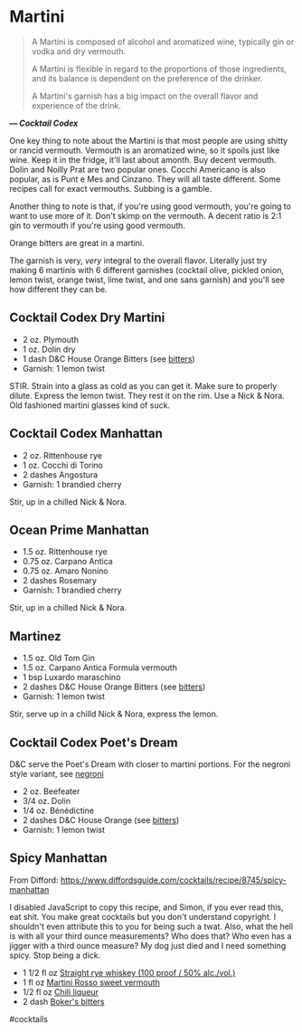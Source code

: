 # Martini

> A Martini is composed of alcohol and aromatized wine, typically gin or vodka
> and dry vermouth.
>
> A Martini is flexible in regard to the proportions of those ingredients, and
> its balance is dependent on the preference of the drinker.
>
> A Martini's garnish has a big impact on the overall flavor and experience of
> the drink.

***— Cocktail Codex***

One key thing to note about the Martini is that most people are using shitty or
rancid vermouth. Vermouth is an aromatized wine, so it spoils just like wine.
Keep it in the fridge, it'll last about amonth. Buy decent vermouth. Dolin and
Noilly Prat are two popular ones. Cocchi Americano is also popular, as is Punt e
Mes and Cinzano. They will all taste different. Some recipes call for exact
vermouths. Subbing is a gamble.

Another thing to note is that, if you're using good vermouth, you're going to
want to use more of it. Don't skimp on the vermouth. A decent ratio is 2:1 gin
to vermouth if you're using good vermouth.

Orange bitters are great in a martini.

The garnish is very, *very* integral to the overall flavor. Literally just try
making 6 martinis with 6 different garnishes (cocktail olive, pickled onion,
lemon twist, orange twist, lime twist, and one sans garnish) and you'll see how
different they can be.


## Cocktail Codex Dry Martini

- 2 oz. Plymouth
- 1 oz. Dolin dry
- 1 dash D&C House Orange Bitters (see [bitters](bitters.md))
- Garnish: 1 lemon twist

STIR. Strain into a glass as cold as you can get it. Make sure to properly
dilute. Express the lemon twist. They rest it on the rim. Use a Nick & Nora. Old
fashioned martini glasses kind of suck.


## Cocktail Codex Manhattan

- 2 oz. Rittenhouse rye
- 1 oz. Cocchi di Torino
- 2 dashes Angostura
- Garnish: 1 brandied cherry

Stir, up in a chilled Nick & Nora.

## Ocean Prime Manhattan

- 1.5 oz. Rittenhouse rye
- 0.75 oz. Carpano Antica
- 0.75 oz. Amaro Nonino
- 2 dashes Rosemary 
- Garnish: 1 brandied cherry

Stir, up in a chilled Nick & Nora.


## Martinez

- 1.5 oz. Old Tom Gin
- 1.5 oz. Carpano Antica Formula vermouth
- 1 bsp Luxardo maraschino
- 2 dashes D&C House Orange Bitters (see [bitters](bitters.md))
- Garnish: 1 lemon twist

Stir, serve up in a chilld Nick & Nora, express the lemon.


## Cocktail Codex Poet's Dream
D&C serve the Poet's Dream with closer to martini portions. For the negroni
style variant, see [negroni](negroni.md)

- 2 oz. Beefeater
- 3/4 oz. Dolin
- 1/4 oz. Bénédictine
- 2 dashes D&C House Orange (see [bitters](bitters.md))
- Garnish: 1 lemon twist

## Spicy Manhattan

From Difford: https://www.diffordsguide.com/cocktails/recipe/8745/spicy-manhattan

I disabled JavaScript to copy this recipe, and Simon, if you ever read this, eat shit. You make great cocktails but you don't understand copyright. I shouldn't even attribute this to you for being such a twat. Also, what the hell is with all your third ounce measurements? Who does that? Who even has a jigger with a third ounce measure? My dog just died and I need something spicy. Stop being a dick.

- 1 1/2 fl oz  [Straight rye whiskey (100 proof / 50% alc./vol.)](https://www.diffordsguide.com/beer-wine-spirits/1384/rittenhouse-bottled-in-bond)
- 1 fl oz [Martini Rosso sweet vermouth](https://www.diffordsguide.com/beer-wine-spirits/223/martini-rosso-vermouth)
- 1/2 fl oz  [Chili liqueur](https://www.diffordsguide.com/beer-wine-spirits/3983/ancho-reyes)
- 2 dash  [Boker's bitters](https://www.diffordsguide.com/beer-wine-spirits/6253/the-bitter-truth-bogarts-bitters)

#cocktails